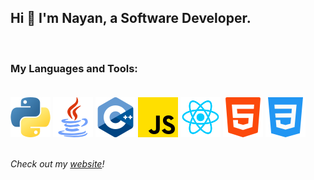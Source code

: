 ## Hi 👋 I'm Nayan, a Software Developer.
<br/>

### My Languages and Tools:<br/><br/>

<span style="display: inline-block">
    <img src="icons/python.png" />
    <img src="icons/java.png" />
    <img src="icons/cpp.png" />
    <img src="icons/javascript.png" />
    <img src="icons/react.png" />
    <img src="icons/html-5.png" />
    <img src="icons/css-3.png" />
</span>
<br/><br/>

*Check out my [website](https://nayanpai.net)!*
